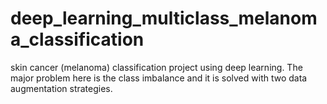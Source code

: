 # deep_learning_multiclass_melanoma_classification
skin cancer (melanoma) classification project using deep learning. The major problem here is the class imbalance and it is solved with two data augmentation strategies.
